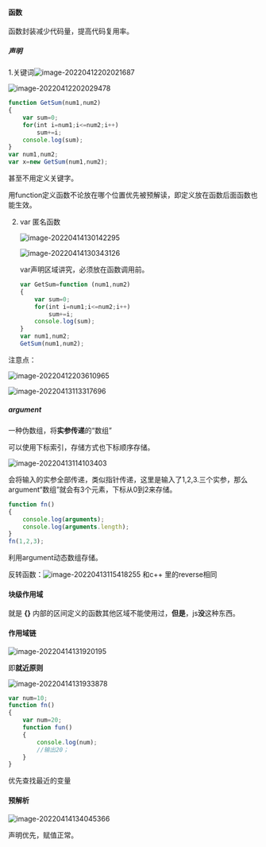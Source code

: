 #### 函数

函数封装减少代码量，提高代码复用率。

##### 声明

1.关键词![image-20220412202021687](D:\报告\Report\pic\/image-20220412202021687.png) 

![image-20220412202029478](D:\报告\Report\pic\/image-20220412202029478.png) 

~~~js
function GetSum(num1,num2)
{
    var sum=0;
    for(int i=num1;i<=num2;i++)
        sum+=i;
    console.log(sum);
}
var num1,num2;
var x=new GetSum(num1,num2);
~~~

甚至不用定义关键字。

用function定义函数不论放在哪个位置优先被预解读，即定义放在函数后面函数也能生效。

2. var 匿名函数

   ![image-20220414130142295](D:\报告\Report\pic\/image-20220414130142295.png) 

   ![image-20220414130343126](D:\报告\Report\pic\/image-20220414130343126.png) 

   var声明区域讲究，必须放在函数调用前。

   ~~~~js
   var GetSum=function (num1,num2)
   {
       var sum=0;
       for(int i=num1;i<=num2;i++)
           sum+=i;
       console.log(sum);
   }
   var num1,num2;
   GetSum(num1,num2);
   ~~~~
   
   

注意点：

![image-20220412203610965](D:\报告\Report\pic\/image-20220412203610965.png)

![image-20220413113317696](D:\报告\Report\pic\/image-20220413113317696.png) 

##### argument

一种伪数组，将**实参传递**的“数组”

可以使用下标索引，存储方式也下标顺序存储。

![image-20220413114103403](D:\报告\Report\pic\/image-20220413114103403.png) 

会将输入的实参全部传递，类似指针传递，这里是输入了1,2,3.三个实参，那么argument“数组”就会有3个元素，下标从0到2来存储。

~~~js
function fn()
{
    console.log(arguments);
    console.log(arguments.length);
}
fn(1,2,3);
~~~

利用argument动态数组存储。

反转函数：![image-20220413115418255](D:\报告\Report\pic\/image-20220413115418255.png) 和c++ 里的reverse相同

####  块级作用域

就是  **{}**  内部的区间定义的函数其他区域不能使用过，**但是**，js**没**这种东西。

#### 作用域链

![image-20220414131920195](D:\报告\Report\pic\/image-20220414131920195.png) 

即**就近原则**

![image-20220414131933878](D:\报告\Report\pic\/image-20220414131933878.png) 

~~~js
var num=10;
function fn()
{
	var num=20;
    function fun()
    {
        console.log(num);
        //输出20；
    }
}
~~~

优先查找最近的变量

#### 预解析

![image-20220414134045366](D:\报告\Report\pic\/image-20220414134045366.png) 

声明优先，赋值正常。